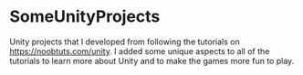 # SomeUnityProjects
Unity projects that I developed from following the tutorials on https://noobtuts.com/unity. I added some unique aspects to all of the tutorials to learn more about Unity and to make the games more fun to play.

